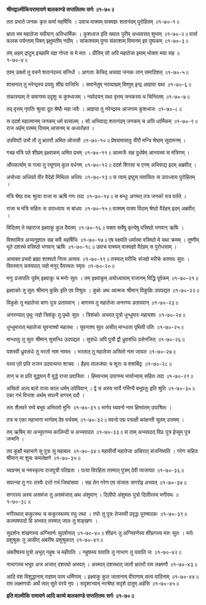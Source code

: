 **श्रीमद्वाल्मीकियरामायणे बालकाण्डे सप्ततितमः सर्गः ॥१-७०॥**

ततः प्रभाते जनकः कृत कर्मा महर्षिभिः ।
उवाच वाक्यम् वाक्यज्ञः शतानंदम् पुरोहितम् ॥१-७०-१॥

भ्राता मम महातेजा यवीयान् अतिधार्मिकः ।
कुशध्वज इति ख्यातः पुरीम् अध्यवसत् शुभाम् ॥१-७०-२॥
वार्या फलक पर्यन्ताम् पिबन् इक्षुमतीम् नदीम् ।
सांकाश्याम् पुण्य संकाशाम् विमानम् इव पुष्पकम् ॥१-७०-३॥

तम् अहम् द्रष्टुम् इच्छामि यज्ञ गोप्ता स मे मतः ।
प्रीतिम् सो अपि महातेजा इमाम् भोक्ता मया सह ॥१-७०-४॥

एवम् उक्तो तु वचने शतानंदस्य संनिधौ ।
आगताः केचिद् अव्यग्रा जनकः तान् समादिशत् ॥१-७०-५॥

शासनात् तु नरेन्द्रस्य प्रययुः शीघ्र वाजिभिः ।
समानेतुम् नरव्याघ्रम् विष्णुम् इन्द्र आज्ञया यथा ॥१-७०-६॥

संकास्याम् ते समागम्य ददृशुः च कुश्ध्वजम् ।
न्यवेदयन् यथा वृत्तम् जनकस्य च चिन्तितम् ॥१-७०-७॥

तद् वृत्तम् नृपतिः श्रुत्वा दूत श्रेष्ठैः महा जवैः ।
आज्ञया तु नरेन्द्रस्य आजगाम कुशध्वजः ॥१-७०-८॥

स ददर्श महात्मानम् जनकम् धर्म वत्सलम् ।
सो अभिवाद्य शतानंदम् जनकम् च अति धार्मिकम् ॥१-७०-९॥
राज अर्हम् परमम् दिव्यम् आसनम् च अध्यरोहत ।

उपविष्टौ उभौ तौ तु भ्रातरौ अमित ओजसौ ॥१-७०-१०॥
प्रेषयामासतुः वीरौ मन्त्रि श्रेष्ठम् सुदामनम् ।

गच्छ मंत्रि पते शीघ्रम् इक्ष्वाकम् अमित प्रभम् ॥१-७०-११॥
आत्मजैः सह दुर्धर्षम् आनयस्व स मंत्रिणम् ।

औपकार्याम् स गत्वा तु रघूणाम् कुल वर्धनम् ॥१-७०-१२॥
ददर्श शिरसा च एनम् अभिवाद्य इदम् अब्रवीत् ।

अयोध्या अधिपते वीर वैदेहो मिथिला अधिपः ॥१-७०-१३॥
स त्वाम् द्रष्टुम् व्यवसितः स उपाध्याय पुरोहितम् ।

मंत्रि श्रेष्ठ वचः श्रुत्वा राजा स ऋषि गणः तदा ॥१-७०-१४॥
स बन्धुः अगमत् तत्र जनको यत्र वर्तते ।

राजा च मंत्रि सहितः स उपाध्यायः स बांधवः ॥१-७०-१५॥
वाक्यम् वाक्य विदाम् श्रेष्ठो वैदेहम् इदम् अब्रवीत् ।

विदितम् ते महाराज इक्ष्वाकु कुल दैवतम् ॥१-७०-१६॥
वक्ता सर्वेषु कृत्येषु वसिष्ठो भगवान् ऋषिः ।

विश्वामित्र अभ्यनुज्ञातः सह सर्वैः महर्षिभिः ॥१-७०-१७॥
एष वक्ष्यति धर्मात्मा वसिष्ठो मे यथा क्रमम् ।
तूष्णीम् भूते दशरथे वसिष्ठो भगवान् ऋषिः ॥१-७०-१८॥
उवाच वाक्यम् वाक्यज्ञो वैदेहम् स पुरोधसाम् ।

अव्यक्त प्रभवो ब्रह्मा शाश्वतो नित्य अव्ययः ॥१-७०-१९॥
तस्मात् मरीचिः संजज्ञे मरीचेः कश्यपः सुतः ।
विवस्वान् कश्यपात् जज्ञे मनुर् वैवस्वतः स्मृतः ॥१-७०-२०॥

मनुः प्रजापतिः पूर्वम् इक्ष्वाकुः च मनोः सुतः ।
तम् इक्ष्वाकुम् अयोध्यायाम् राजानम् विद्धि पूर्वकम् ॥१-७०-२१॥

इक्ष्वाकोः तु सुतः श्रीमान् कुक्षिः इति एव विश्रुतः ।
कुक्षेः अथ आत्मजः श्रीमान् विकुक्षिः उपपद्यत ॥१-७०-२२॥

विकुक्षेः तु महातेजा बाणः पुत्रः प्रतापवान् ।
बाणस्य तु महातेजा अनरण्यः प्रतापवान् ॥१-७०-२३॥

अनरण्यात् पृथुः जज्ञे त्रिशंकुः तु पृथोः सुतः ।
त्रिशंकोः अभवत् पुत्रो धुन्धुमारः महायशाः ॥१-७०-२४॥

धुन्धुमारात् महातेजा युवनाश्वो महारथः ।
युवनाश्व सुतः असीत् मान्धाता पृथिवी पतिः ॥१-७०-२५॥

मान्धातुः तु सुतः श्रीमान् सुसन्धिः उदपद्यत ।
सुसंधेः अपि पुत्रौ द्वौ ध्रुवसंधिः प्रसेनजित् ॥१-७०-२६॥

यशस्वी ध्रुवसंधेः तु भरतो नाम नामतः ।
भरतात् तु महातेजा असितो नाम जायत ॥१-७०-२७॥

यस्य एते प्रति राजन उदपत्यन्त शात्रवः ।
हैहय तालजंघाः च शूराः च शशबिंद्वः ॥१-७०-२८॥

तान् च स प्रति युद्ध्यन् वै युद्धे राजा प्रवासितः ।
हिमवन्तम् उपागम्य भार्याभ्याम् सहितः तदा ॥१-७०-२९॥

असितो अल्प बलो राजा काल धर्मम् उपेयिवान् ।
द्वे च अस्य भार्ये गर्भिण्यै बभूवतुः इति श्रुति ॥१-७०-३०॥
एका गर्भ विनाश अर्थम् सपत्नै सगरम् ददौ ।

ततः शैलवरे रम्ये बभूव अभिरतो मुनिः ॥१-७०-३१॥
भार्गव च्यवनो नाम हिमवंतम् उपाश्रितः ।

तत्र च एका महाभागा भार्गवम् देव वर्चसम् ॥१-७०-३२॥
ववन्दे पद्म पत्राक्षी कांक्षन्ती सुतम् उत्तमम् ।

तम् ऋषिम् सा अभ्युपगम्य कालिन्दी च अभ्यवादत ॥१-७०-३३॥
स ताम् अभ्यवदत् विप्रः पुत्र ईप्सुम् पुत्र जन्मनि ।

तव कुक्षौ महाभागे सु पुत्रः सु महाबलः ॥१-७०-३४॥
महावीर्यो महातेजा अचिरात् संजनिष्यति ।
गरेण सहितः श्रीमान् मा शुचः कमलेक्षणे ॥१-७०-३५॥

च्यवनम् च नमस्कृत्य राजपुत्री पतिव्रता ।
पत्या विरहिता तस्मात् पुत्रम् देवी व्यजायत ॥१-७०-३६॥

सपत्न्या तु गरः तस्यैः दत्तो गर्भ जिघांसया ।
सह तेन गरेण एव संजातः सगरोइ अभवत् ॥१-७०-३७॥

सगरस्य अस्य असमंजः तु असमंजात् अथ अंशुमान् ।
दिलीपो अंशुमतः पुत्रो दिलीपस्य भगीरथः ॥१-७०-३८॥

भगीरथात् ककुत्स्थः च ककुत्स्थस्य रघुः तथा ।
रघोः तु पुत्रः तेजस्वी प्रवृद्धः पुरुषादकः ॥१-७०-३९॥
कल्माषपादो हि अभवत् तस्मात् जातः तु शङ्खणः ।

सुदर्शनः शंखणस्य अग्निवर्णः सुदर्शनात् ॥१-७०-४०॥
शीघ्रगः तु अग्निवर्णस्य शीघ्रगस्य मरुः सुतः ।
मरोः प्रशुश्रुकः तु आसीत् अंबरीषः प्रशुश्रुकात् ॥१-७०-४१॥

अंबरीषस्य पुत्रो अभूत् नहुषः च महीपतिः ।
नहुषस्य ययातिः तु नाभागः तु ययाति जः ॥१-७०-४२॥

नाभागस्य भभूव अज अजात् दशरथो अभवत् ।
अस्मात् दशरथात् जातौ भ्रातरौ राम लक्ष्मणौ ॥१-७०-४३॥

आदि वंश विशुद्धानाम् राज्ञाम् परम धर्मिणाम् ।
इक्ष्वाकु कुल जातानाम् वीराणाम् सत्य वादिनाम् ॥१-७०-४४॥
राम लक्ष्मणयोः अर्थे त्वत् सुते वरये नृप ।
सदृशाभ्याम् नरश्रेष्ठ सदृशे दातुम् अर्हसि ॥१-७०-४५॥

**इति वाल्मीकि रामायणे आदि काव्ये बालकाण्डे सप्ततितमः सर्गः ॥१-७०॥**